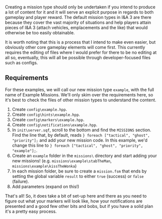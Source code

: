 Creating a mission type should only be undertaken if you intend to produce a lot of content for it and it will serve an explicit purpose in regards to both gameplay and player reward. The default mission types in I&A 3 are there because they cover the vast majority of situations and help players attain pieces of I&A 3 (attach vehicles, emplacements and the like) that would otherwise be too easily obtainable.

It is worth noting that this is a process that I intend to make even easier, but obviously other core gameplay elements will come first. This currently requires the editing of files where I would prefer for there to be no editing at all so, eventually, this will all be possible through developer-focused files such as configs.

## Requirements

For these examples, we will call our new mission type `example`, with the full name of Example Missions. We'll only skim over the requirements here, so it's best to check the files of other mission types to understand the content.

1. Create `config\example.hpp`.
2. Create `config\hints\example.hpp`.
3. Create `config\markers\example.hpp`.
4. Create `config\notifications\example.hpp`.
5. In `init\server.sqf`, scroll to the bottom and find the `MISSIONS` section. Find the line that, by default, reads `} foreach ["tactical", "ghost", "priority"];` and add your new mission code. In this example, we'd change this line to `} foreach ["tactical", "ghost", "priority", "example"];`.
6. Create an `example` folder in the `missions\` directory and start adding your new missions! (e.g. `missions\example\stabTheMan`, `missions\example\kissTheWonka`)
7. In each mission folder, be sure to create a `mission.fsm` that ends by setting the global variable `result` to either `true` (success) or `false` (failure).
8. Add parameters (expand on this!)

That's all! So, it does take a bit of set-up here and there as you need to figure out what your markers will look like, how your notifications are presented and a good few other bits and bobs, but if you have a solid plan it's a pretty easy process.
